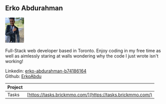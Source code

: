 <style>@import url("//readme.codeadam.ca/readme.css");</style>

## Erko Abdurahman

![ErkoAbdu](../images/ErkoAbdu.jpg)

Full-Stack web developer based in Toronto. Enjoy coding in my free time as well as aimlessly staring at walls wondering why the code I just wrote isn't working!

Linkedin: [erko-abdurahman-b74186164](https://www.linkedin.com/in/erko-abdurahman-b74186164/)  
Github: [ErkoAbdu](https://github.com/ErkoAbdu)

| Project | |
| - | - |
| Tasks | [https://tasks.brickmmo.com/](https://tasks.brickmmo.com/) |